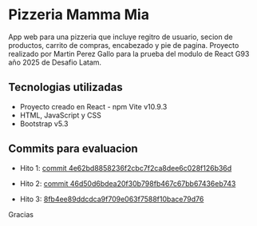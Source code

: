 # Pizzeria Mamma Mia
App web para una pizzeria que incluye regitro de usuario, secion de productos, carrito de compras, encabezado y pie de pagina.
Proyecto realizado por Martin Perez Gallo para la prueba del modulo de React G93 año 2025 de Desafio Latam.  

## Tecnologias utilizadas
- Proyecto creado en React - npm Vite v10.9.3
- HTML, JavaScript y CSS
- Bootstrap v5.3

## Commits para evaluacion
- Hito 1: [commit 4e62bd8858236f2cbc7f2ca8dee6c028f126b36d](https://github.com/martanpegallo/App-Web-React-Pizzeria-/commit/4e62bd8858236f2cbc7f2ca8dee6c028f126b36d)

- Hito 2: [commit 46d50d6bdea20f30b798fb467c67bb67436eb743](46d50d6bdea20f30b798fb467c67bb67436eb743)

- Hito 3: [8fb4ee89ddcdca9f709e063f7588f10bace79d76](https://github.com/martanpegallo/App-Web-React-Pizzeria-/commit/8fb4ee89ddcdca9f709e063f7588f10bace79d76)

Gracias


